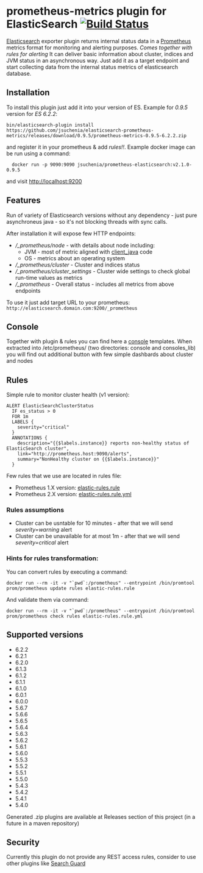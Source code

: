 # prometheus-metrics plugin for ElasticSearch [![Build Status](https://travis-ci.org/jsuchenia/elasticsearch-prometheus-metrics.svg?branch=master)](https://travis-ci.org/jsuchenia/elasticsearch-prometheus-metrics)

[Elasticsearch](https://www.elastic.co/products/elasticsearch) exporter plugin returns internal status data in a [Prometheus](https://prometheus.io) metrics format for monitoring and alerting purposes. *Comes together with rules for alerting*
It can deliver basic information about cluster, indices and JVM status in an asynchronous way. Just add it as a target endpoint and start collecting data from the internal status metrics of elasticsearch database.

## Installation
To install this plugin just add it into your version of ES. Example for *0.9.5* version for *ES 6.2.2*:
```
bin/elasticsearch-plugin install https://github.com/jsuchenia/elasticsearch-prometheus-metrics/releases/download/0.9.5/prometheus-metrics-0.9.5-6.2.2.zip
```

and register it in your prometheus & add *rules!!*. Example docker image can be run using a command:
```
  docker run -p 9090:9090 jsuchenia/prometheus-elasticsearch:v2.1.0-0.9.5
```
and visit [http://localhost:9200](http://localhost:9200)

## Features
Run of variety of Elasticsearch versions without any dependency - just pure asynchroneus java - so it's not blocking threads with sync calls.

After installation it will expose few HTTP endpoints:
* */_prometheus/node* - with details about node including:
    * JVM - most of metric aligned with [client_java](https://github.com/prometheus/client_java) code
    * OS - metrics about an operating system
* */_prometheus/cluster* - Cluster and indices status
* */_prometheus/cluster_settings* - Cluster wide settings to check global run-time values as metrics
* */_prometheus* - Overall status - includes all metrics from above endpoints

To use it just add target URL to your prometheus: `http://elasticsearch.domain.com:9200/_prometheus`

## Console
Together with plugin & rules you can find here a [console](https://prometheus.io/docs/visualization/consoles/) templates. When extracted into /etc/prometheus/ (two directories: console and consoles_lib)
you will find out additional button with few simple dashbards about cluster and nodes

## Rules
Simple rule to monitor cluster health (v1 version):
```
ALERT ElasticSearchClusterStatus
  IF es_status > 0
  FOR 1m
  LABELS {
    severity="critical"
  }
  ANNOTATIONS {
    description="{{$labels.instance}} reports non-healthy status of ElasticSearch cluster",
    link="http://prometheus.host:9090/alerts",
    summary="NonHealthy cluster on {{$labels.instance}}"
  }
```
Few rules that we use are located in rules file:
* Prometheus 1.X version: [elastic-rules.rule](elastic-rules.rule)
* Prometheus 2.X version: [elastic-rules.rule.yml](elastic-rules.rule.yml)

### Rules assumptions
* Cluster can be usntable for 10 minutes - after that we will send *severity=warning* alert
* Cluster can be unavailable for at most 1m - after that we will send *severity=critical* alert

### Hints for rules transformation:
You can convert rules by executing a command:
```
docker run --rm -it -v "`pwd`:/prometheus" --entrypoint /bin/promtool prom/prometheus update rules elastic-rules.rule
```

And validate them via command:
```
docker run --rm -it -v "`pwd`:/prometheus" --entrypoint /bin/promtool prom/prometheus check rules elastic-rules.rule.yml
```

## Supported versions
* 6.2.2
* 6.2.1
* 6.2.0
* 6.1.3
* 6.1.2
* 6.1.1
* 6.1.0
* 6.0.1
* 6.0.0
* 5.6.7
* 5.6.6
* 5.6.5
* 5.6.4
* 5.6.3
* 5.6.2
* 5.6.1
* 5.6.0
* 5.5.3
* 5.5.2
* 5.5.1
* 5.5.0
* 5.4.3
* 5.4.2
* 5.4.1
* 5.4.0

Generated .zip plugins are available at Releases section of this project (in a future in a maven repository)

## Security
Currently this plugin do not provide any REST access rules, consider to use other plugins like [Search Guard](https://github.com/floragunncom/search-guard)
